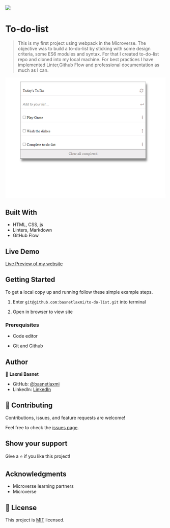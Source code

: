 ![](https://img.shields.io/badge/Microverse-blueviolet)

# To-do-list

> This is my first project using webpack in the Microverse. The objective was to build a to-do-list by sticking with some design criteria, some ES6 modules and syntax. For that I created to-do-list repo and cloned into my local machine. For best practices I have implemented Linter,Github Flow and professional documentation as much as I can. 

![screenshot](./images/screenshot.png)




## Built With

- HTML, CSS, js
- Linters, Markdown
- GitHub Flow 

## Live Demo
 [Live Preview of my website](https://basnetlaxmi.github.io/to-do-list/)

## Getting Started

To get a local copy up and running follow these simple example steps.

1) Enter `git@github.com:basnetlaxmi/to-do-list.git` into terminal

2) Open in browser to view site


### Prerequisites

- Code editor

- Git and Github

## Author

👤 **Laxmi Basnet**

- GitHub: [@basnetlaxmi](https://github.com/basnetlaxmi)
- LinkedIn: [LinkedIn](https://np.linkedin.com/in/laxmi-basnet-b22403131)

## 🤝 Contributing

Contributions, issues, and feature requests are welcome!

Feel free to check the [issues page](../../issues/).

## Show your support

Give a ⭐️ if you like this project!

## Acknowledgments

- Microverse learning partners
- Microverse


## 📝 License

This project is [MIT](./MIT.md) licensed.
